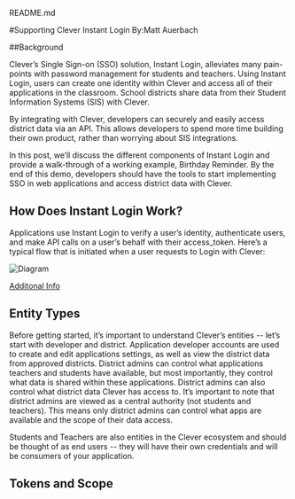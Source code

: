 README.md

#Supporting Clever Instant Login 
By:Matt Auerbach 

##Background

Clever’s Single Sign-on (SSO) solution, Instant Login, alleviates many pain-points with password management for students and teachers. Using Instant Login, users can create one identity within Clever and access all of their applications in the classroom. School districts share data from their Student Information Systems (SIS) with Clever. 

By integrating with Clever, developers can securely and easily access district data via an API. This allows developers to spend more time building their own product, rather than worrying about SIS integrations. 

In this post, we’ll discuss the different components of Instant Login and provide a walk-through of a working example, Birthday Reminder. By the end of this demo, developers should have the tools to start implementing SSO in web applications and access district data with Clever.

## How Does Instant Login Work?

Applications use Instant Login to verify a user’s identity, authenticate users, and make API calls on a user’s behalf with their access_token. Here’s a typical flow that is initiated when a user requests to Login with Clever:

![Diagram](https://s3-us-west-2.amazonaws.com/mauerbac-web-images/sso-pilot-oauth2-flow.png)

[Additonal Info](https://dev.clever.com/instant-login/bearer-tokens)

## Entity Types 

Before getting started, it’s important to understand Clever’s entities -- let’s start with developer and district. Application developer accounts are used to create and edit applications settings, as well as view the district data from approved districts. District admins can control what applications teachers and students have available, but most importantly, they control what data is shared within these applications. District admins can also control what district data Clever has access to. It’s important to note that district admins are viewed as a central authority (not students and teachers). This means only district admins can control what apps are available and the scope of their data access. 

Students and Teachers are also entities in the Clever ecosystem and should be thought of as end users -- they will have their own credentials and will be consumers of your application. 


## Tokens and Scope

